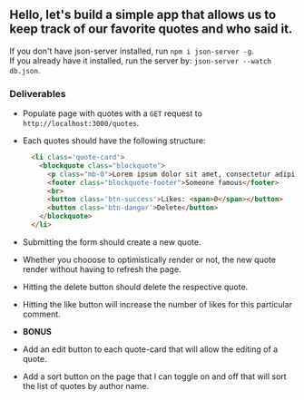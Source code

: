 ## Hello, let's build a simple app that allows us to keep track of our favorite quotes and who said it.  

If you don't have json-server installed, run `npm i json-server -g`.  
If you already have it installed, run the server by: `json-server --watch db.json`.

### Deliverables
* Populate page with quotes with a `GET` request to `http://localhost:3000/quotes`.
* Each quotes should have the following structure:
  ```html
    <li class='quote-card'>
      <blockquote class="blockquote">
        <p class="mb-0">Lorem ipsum dolor sit amet, consectetur adipiscing elit. Integer posuere erat a ante.</p>
        <footer class="blockquote-footer">Someone famous</footer>
        <br>
        <button class='btn-success'>Likes: <span>0</span></button>
        <button class='btn-danger'>Delete</button>
      </blockquote>
    </li>
  ```
* Submitting the form should create a new quote.
* Whether you chooose to optimistically render or not, the new quote render without having to refresh the page.
* Hitting the delete button should delete the respective quote.
* Hitting the like button will increase the number of likes for this particular comment.


* **BONUS**
* Add an edit button to each quote-card that will allow the editing of a quote.
* Add a sort button on the page that I can toggle on and off that will sort the list of quotes by author name.

